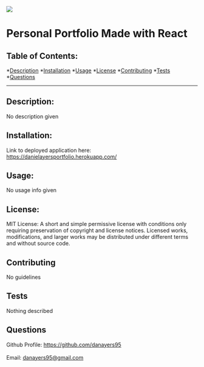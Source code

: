   ![](https://img.shields.io/badge/License-MIT-yellow.svg)
  

# Personal Portfolio Made with React

## Table of Contents:

*[Description](#description)
*[Installation](#installation)
*[Usage](#usage)
*[License](#license)
*[Contributing](#contributing)
*[Tests](#tests)
*[Questions](#questions)


---

## Description:
No description given

## Installation:
Link to deployed application here: 
https://danielayersportfolio.herokuapp.com/

## Usage:
No usage info given

## License:



MIT License: A short and simple permissive license with conditions only requiring preservation of copyright and license notices. Licensed works, modifications, and larger works may be distributed under different terms and without source code.
    



## Contributing 
No guidelines
## Tests
Nothing described
## Questions
Github Profile: <https://github.com/danayers95> 
<br>
<br> 
Email: <danayers95@gmail.com>
 